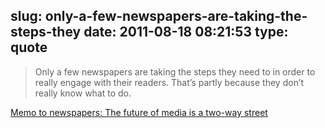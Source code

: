 slug: only-a-few-newspapers-are-taking-the-steps-they
date: 2011-08-18 08:21:53
type: quote
---

> Only a few newspapers are taking the steps they need to in order to really engage with their readers. That’s partly because they don’t really know what to do.

[Memo to newspapers: The future of media is a two-way street](http://gigaom.com/2011/08/17/memo-to-newspapers-the-future-of-media-is-a-two-way-street/)
